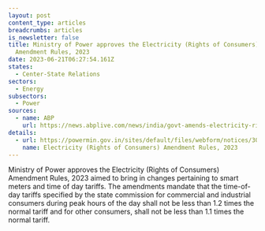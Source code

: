 ```yaml
---
layout: post
content_type: articles
breadcrumbs: articles
is_newsletter: false
title: Ministry of Power approves the Electricity (Rights of Consumers)
  Amendment Rules, 2023
date: 2023-06-21T06:27:54.161Z
states:
  - Center-State Relations
sectors:
  - Energy
subsectors:
  - Power
sources:
  - name: ABP
    url: https://news.abplive.com/news/india/govt-amends-electricity-rights-of-consumers-rules-2023-notification-smart-meters-changes-to-time-of-day-tariffs-1609365
details:
  - url: https://powermin.gov.in/sites/default/files/webform/notices/30_d_Electricity_Rights_of_Consumers_Amendment_Rules_2023..pdf
    name: Electricity (Rights of Consumers) Amendment Rules, 2023
---
```

Ministry of Power approves the Electricity (Rights of Consumers) Amendment Rules, 2023 aimed to bring in changes pertaining to smart meters and time of day tariffs. The amendments mandate that the time-of-day tariffs specified by the state commission for commercial and industrial consumers during peak hours of the day shall not be less than 1.2 times the normal tariff and for other consumers, shall not be less than 1.1 times the normal tariff.
